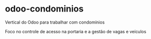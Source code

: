 # odoo-condominios
Vertical do Odoo para trabalhar com condomínios

Foco no controle de acesso na portaria e a gestão de vagas e veículos
